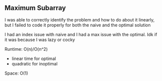 ## Maximum Subarray

I was able to correctly identify the problem and how to do about it linearly, but I failed to code it properly for both the naive and the optimal solution

I had an index issue with naive and I had a max issue with the optimal.
Idk if it was because I was lazy or cocky

Runtime: O(n)/O(n^2)
- linear time for optimal
- quadratic for inoptimal

Space: O(1)